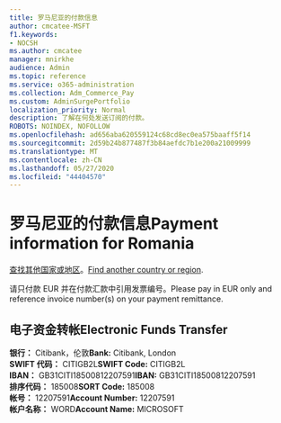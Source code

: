 ```yaml
---
title: 罗马尼亚的付款信息
author: cmcatee-MSFT
f1.keywords:
- NOCSH
ms.author: cmcatee
manager: mnirkhe
audience: Admin
ms.topic: reference
ms.service: o365-administration
ms.collection: Adm_Commerce_Pay
ms.custom: AdminSurgePortfolio
localization_priority: Normal
description: 了解在何处发送订阅的付款。
ROBOTS: NOINDEX, NOFOLLOW
ms.openlocfilehash: ad656aba620559124c68cd8ec0ea575baaff5f14
ms.sourcegitcommit: 2d59b24b877487f3b84aefdc7b1e200a21009999
ms.translationtype: MT
ms.contentlocale: zh-CN
ms.lasthandoff: 05/27/2020
ms.locfileid: "44404570"
---
```

# <a name="payment-information-for-romania"></a><span data-ttu-id="01dba-103">罗马尼亚的付款信息</span><span class="sxs-lookup"><span data-stu-id="01dba-103">Payment information for Romania</span></span>

<span data-ttu-id="01dba-104">[查找其他国家或地区](../billing-and-payments/pay-for-your-subscription.md)。</span><span class="sxs-lookup"><span data-stu-id="01dba-104">[Find another country or region](../billing-and-payments/pay-for-your-subscription.md).</span></span>

<span data-ttu-id="01dba-105">请只付款 EUR 并在付款汇款中引用发票编号。</span><span class="sxs-lookup"><span data-stu-id="01dba-105">Please pay in EUR only and reference invoice number(s) on your payment remittance.</span></span>

## <a name="electronic-funds-transfer"></a><span data-ttu-id="01dba-106">电子资金转帐</span><span class="sxs-lookup"><span data-stu-id="01dba-106">Electronic Funds Transfer</span></span>

<span data-ttu-id="01dba-107">**银行：** Citibank，伦敦</span><span class="sxs-lookup"><span data-stu-id="01dba-107">**Bank:** Citibank, London</span></span>  
<span data-ttu-id="01dba-108">**SWIFT 代码：** CITIGB2L</span><span class="sxs-lookup"><span data-stu-id="01dba-108">**SWIFT Code:** CITIGB2L</span></span>  
<span data-ttu-id="01dba-109">**IBAN：** GB31CITI18500812207591</span><span class="sxs-lookup"><span data-stu-id="01dba-109">**IBAN:** GB31CITI18500812207591</span></span>  
<span data-ttu-id="01dba-110">**排序代码：** 185008</span><span class="sxs-lookup"><span data-stu-id="01dba-110">**SORT Code:** 185008</span></span>  
<span data-ttu-id="01dba-111">**帐号：** 12207591</span><span class="sxs-lookup"><span data-stu-id="01dba-111">**Account Number:** 12207591</span></span>  
<span data-ttu-id="01dba-112">**帐户名称：** WORD</span><span class="sxs-lookup"><span data-stu-id="01dba-112">**Account Name:** MICROSOFT</span></span>